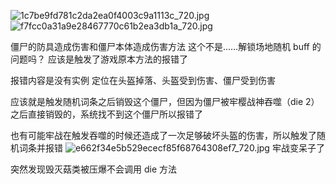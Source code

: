 ![1c7be9fd781c2da2ea0f4003c9a1113c_720.jpg](https://picgo18719498306.oss-cn-guangzhou.aliyuncs.com/1c7be9fd781c2da2ea0f4003c9a1113c_720.jpg)
![f7fcc0a31a9e28467770c61b2ea3db1a_720.jpg](https://picgo18719498306.oss-cn-guangzhou.aliyuncs.com/f7fcc0a31a9e28467770c61b2ea3db1a_720.jpg)

僵尸的防具造成伤害和僵尸本体造成伤害方法
这个不是……解锁场地随机 buff 的问题吗？
应该是触发了游戏原本方法的报错了

报错内容是没有实例
定位在头盔掉落、头盔受到伤害、僵尸受到伤害

应该就是触发随机词条之后销毁这个僵尸，但因为僵尸被牢樱战神吞噬（die 2）之后直接销毁的，系统找不到这个僵尸所以报错了

也有可能牢战在触发吞噬的时候还造成了一次足够破坏头盔的伤害，所以触发了随机词条并报错
![e662f34e5b529ececf85f68764308ef7_720.jpg](https://picgo18719498306.oss-cn-guangzhou.aliyuncs.com/e662f34e5b529ececf85f68764308ef7_720.jpg)
牢战变呆子了

突然发现毁灭菇类被压爆不会调用 die 方法